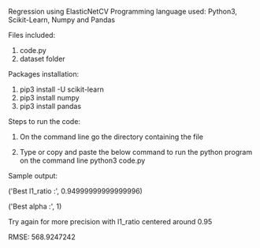 Regression using ElasticNetCV
Programming language used: Python3, Scikit-Learn, Numpy and Pandas 

Files included:
1. code.py
2. dataset folder


Packages installation:

1. pip3 install -U scikit-learn
2. pip3 install numpy
3. pip3 install pandas

Steps to run the code:

1. On the command line go the directory containing the file

2. Type or copy and paste the below command to run the python program on the command line
       python3 code.py

 Sample output:

('Best l1_ratio :', 0.94999999999999996)

('Best alpha :', 1)

Try again for more precision with l1_ratio centered around 0.95

RMSE: 568.9247242
